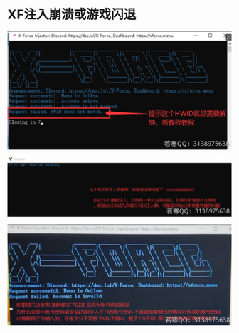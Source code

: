 # XF注入崩溃或游戏闪退

![提示此图请看解绑教程](<../../.gitbook/assets/image (46).png>)

![](<../../.gitbook/assets/image (2).png>)

![](<../../.gitbook/assets/image (48).png>)

